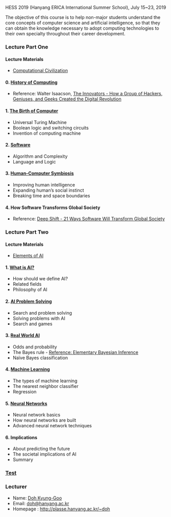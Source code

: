 HESS 2019 (Hanyang ERICA International Summer School), July 15~23, 2019

The objective of this course is to help non-major students understand the core concepts of computer science and artificial intelligence, so that they can obtain the knowledge necessary to adopt computing technologies to their own specialty throughout their career development. 

### Lecture Part One

#### Lecture Materials
  - [Computational Civilization](http://ropas.snu.ac.kr/~kwang/book-cs-leaflet.pdf)

#### 0. [History of Computing](https://drive.google.com/file/d/1AvBNXQt1npY0UvPDEOB5ahudKjUy-dBe/view?usp=sharing)
  - Reference: Walter Isaacson, [The Innovators - How a Group of Hackers, Geniuses, and Geeks Created the Digital Revolution](https://www.simonandschuster.com/books/The-Innovators/Walter-Isaacson/9781442376229)

#### 1. [The Birth of Computer](https://drive.google.com/file/d/1rDP7BK1x_-QigZbwB2r-zl_UQlhx9hDI/view?usp=sharing)
  - Universal Turing Machine
  - Boolean logic and switching circuits
  - Invention of computing machine

#### 2. [Software](https://drive.google.com/file/d/1ZtudKx-c0UitR0ewEr5SfZ9z_HjlwfM6/view?usp=sharing)
  - Algorithm and Complexity
  - Language and Logic

#### 3. [Human-Computer Symbiosis](https://drive.google.com/file/d/1BUfGOCqTWeiG-mgd7jL40p5Zsg-Z6FzW/view?usp=sharing)
  - Improving human intelligence
  - Expanding human’s social instinct
  - Breaking time and space boundaries
  
#### 4. How Software Transforms Global Society
  - Reference: [Deep Shift - 21 Ways Software Will Transform Global Society](https://drive.google.com/file/d/1OcmowbQcXdjOjIWwGMUkpif4xi860zIt/view?usp=sharing)

### Lecture Part Two

#### Lecture Materials
  - [Elements of AI](https://course.elementsofai.com)

#### 1. [What is AI?](https://drive.google.com/file/d/1uiytR8HwTZmw3Ft_yuU3wb2MyTdgGUKM/view?usp=sharing)
  - How should we define AI?
  - Related fields
  - Philosophy of AI 

#### 2. [AI Problem Solving](https://drive.google.com/file/d/1iNQ2pEoAidea3S7-t9IVckj7zR84Pcgp/view?usp=sharing)
  - Search and problem solving
  - Solving problems with AI
  - Search and games

#### 3. [Real World AI](https://drive.google.com/file/d/1QXF4ED7Hc-LZoXhGXJj7Y9SycWGSQiJH/view?usp=sharing)
  - Odds and probability
  - The Bayes rule - [Reference: Elementary Bayesian Inference](https://anesi.com/bayes.htm)
  - Naïve Bayes classification

#### 4. [Machine Learning](https://drive.google.com/file/d/1EQTd3C6ZcLV8u9Hr5_-Rl-g8YZ6_UQA4/view?usp=sharing)
  - The types of machine learning
  - The nearest neighbor classifier
  - Regression

#### 5. [Neural Networks](https://drive.google.com/file/d/1JB-OpSCqSnNzfmNTEynsWUVBLjrQcpcQ/view?usp=sharing)
  - Neural network basics
  - How neural networks are built
  - Advanced neural network techniques

#### 6. Implications
  - About predicting the future
  - The societal implications of AI
  - Summary

### [Test](https://forms.gle/vTbZEMu8UTCq2S2E8)

### Lecturer
- Name: [Doh Kyung-Goo](http://softopians.github.io/doggzone)
- Email: doh@hanyang.ac.kr
- Homepage : http://plasse.hanyang.ac.kr/~doh
